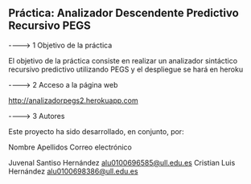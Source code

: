 Práctica: Analizador Descendente Predictivo Recursivo PEGS
----------------------------------------------------------------------------------------------------------

 ----> 1 Objetivo de la práctica

El objetivo de la práctica consiste en realizar un analizador sintáctico recursivo predictivo utilizando PEGS y el despliegue se hará en heroku

 ----> 2 Acceso a la página web

http://analizadorpegs2.herokuapp.com

 ----> 3 Autores

Este proyecto ha sido desarrollado, en conjunto, por:

Nombre Apellidos Correo electrónico

Juvenal Santiso Hernández alu0100696585@ull.edu.es
Cristian Luis Hernández alu0100698386@ull.edu.es
